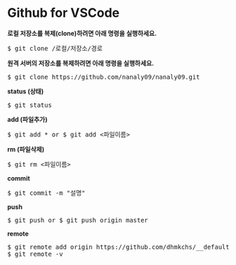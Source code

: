 # Github for VSCode

__로컬 저장소를 복제(clone)하려면 아래 명령을 실행하세요.__
<pre>$ git clone /로컬/저장소/경로</pre>

__원격 서버의 저장소를 복제하려면 아래 명령을 실행하세요.__
<pre>$ git clone https://github.com/nanaly09/nanaly09.git</pre>

__status (상태)__
<pre>$ git status</pre>

__add (파일추가)__
<pre>$ git add * or $ git add <파일이름></pre>

__rm (파일삭제)__
<pre>$ git rm <파일이름></pre>

__commit__
<pre>$ git commit -m "설명"</pre>

__push__
<pre>$ git push or $ git push origin master</pre>

__remote__
<pre>
$ git remote add origin https://github.com/dhmkchs/__defaults.git
$ git remote -v
</pre>